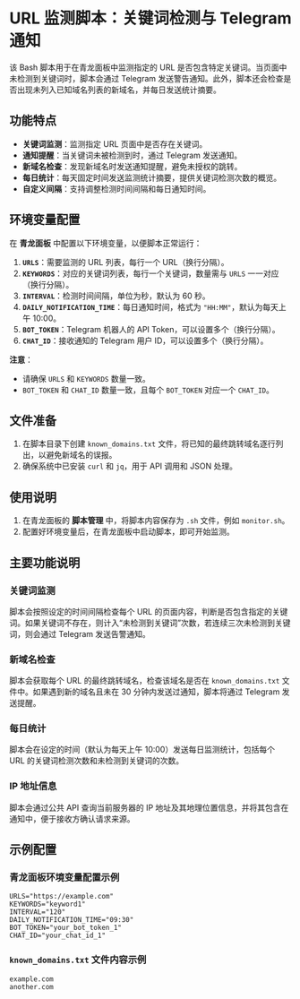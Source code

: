 # URL 监测脚本：关键词检测与 Telegram 通知

该 Bash 脚本用于在青龙面板中监测指定的 URL 是否包含特定关键词。当页面中未检测到关键词时，脚本会通过 Telegram 发送警告通知。此外，脚本还会检查是否出现未列入已知域名列表的新域名，并每日发送统计摘要。

## 功能特点

- **关键词监测**：监测指定 URL 页面中是否存在关键词。
- **通知提醒**：当关键词未被检测到时，通过 Telegram 发送通知。
- **新域名检查**：发现新域名时发送通知提醒，避免未授权的跳转。
- **每日统计**：每天固定时间发送监测统计摘要，提供关键词检测次数的概览。
- **自定义间隔**：支持调整检测时间间隔和每日通知时间。

## 环境变量配置

在 **青龙面板** 中配置以下环境变量，以便脚本正常运行：

1. **`URLS`**：需要监测的 URL 列表，每行一个 URL（换行分隔）。
2. **`KEYWORDS`**：对应的关键词列表，每行一个关键词，数量需与 `URLS` 一一对应（换行分隔）。
3. **`INTERVAL`**：检测时间间隔，单位为秒，默认为 60 秒。
4. **`DAILY_NOTIFICATION_TIME`**：每日通知时间，格式为 `"HH:MM"`，默认为每天上午 10:00。
5. **`BOT_TOKEN`**：Telegram 机器人的 API Token，可以设置多个（换行分隔）。
6. **`CHAT_ID`**：接收通知的 Telegram 用户 ID，可以设置多个（换行分隔）。

**注意**：
- 请确保 `URLS` 和 `KEYWORDS` 数量一致。
- `BOT_TOKEN` 和 `CHAT_ID` 数量一致，且每个 `BOT_TOKEN` 对应一个 `CHAT_ID`。

## 文件准备

1. 在脚本目录下创建 `known_domains.txt` 文件，将已知的最终跳转域名逐行列出，以避免新域名的误报。
2. 确保系统中已安装 `curl` 和 `jq`，用于 API 调用和 JSON 处理。

## 使用说明

1. 在青龙面板的 **脚本管理** 中，将脚本内容保存为 `.sh` 文件，例如 `monitor.sh`。
2. 配置好环境变量后，在青龙面板中启动脚本，即可开始监测。

## 主要功能说明

### 关键词监测

脚本会按照设定的时间间隔检查每个 URL 的页面内容，判断是否包含指定的关键词。如果关键词不存在，则计入“未检测到关键词”次数，若连续三次未检测到关键词，则会通过 Telegram 发送告警通知。

### 新域名检查

脚本会获取每个 URL 的最终跳转域名，检查该域名是否在 `known_domains.txt` 文件中。如果遇到新的域名且未在 30 分钟内发送过通知，脚本将通过 Telegram 发送提醒。

### 每日统计

脚本会在设定的时间（默认为每天上午 10:00）发送每日监测统计，包括每个 URL 的关键词检测次数和未检测到关键词的次数。

### IP 地址信息

脚本会通过公共 API 查询当前服务器的 IP 地址及其地理位置信息，并将其包含在通知中，便于接收方确认请求来源。

## 示例配置

### 青龙面板环境变量配置示例

```plaintext
URLS="https://example.com"
KEYWORDS="keyword1"
INTERVAL="120"
DAILY_NOTIFICATION_TIME="09:30"
BOT_TOKEN="your_bot_token_1"
CHAT_ID="your_chat_id_1"
```

### `known_domains.txt` 文件内容示例

```plaintext
example.com
another.com
```
